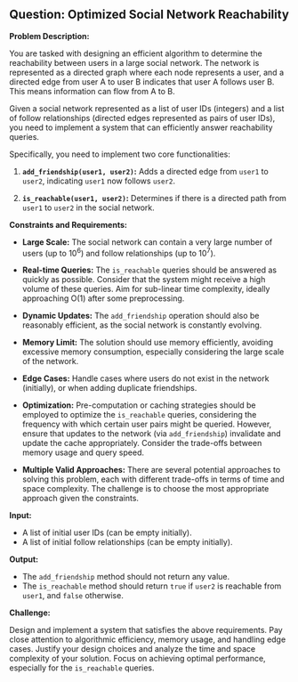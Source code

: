 ## Question: Optimized Social Network Reachability

**Problem Description:**

You are tasked with designing an efficient algorithm to determine the reachability between users in a large social network. The network is represented as a directed graph where each node represents a user, and a directed edge from user A to user B indicates that user A follows user B. This means information can flow from A to B.

Given a social network represented as a list of user IDs (integers) and a list of follow relationships (directed edges represented as pairs of user IDs), you need to implement a system that can efficiently answer reachability queries.

Specifically, you need to implement two core functionalities:

1.  **`add_friendship(user1, user2)`:** Adds a directed edge from `user1` to `user2`, indicating `user1` now follows `user2`.

2.  **`is_reachable(user1, user2)`:** Determines if there is a directed path from `user1` to `user2` in the social network.

**Constraints and Requirements:**

*   **Large Scale:** The social network can contain a very large number of users (up to 10<sup>6</sup>) and follow relationships (up to 10<sup>7</sup>).

*   **Real-time Queries:** The `is_reachable` queries should be answered as quickly as possible.  Consider that the system might receive a high volume of these queries.  Aim for sub-linear time complexity, ideally approaching O(1) after some preprocessing.

*   **Dynamic Updates:**  The `add_friendship` operation should also be reasonably efficient, as the social network is constantly evolving.

*   **Memory Limit:** The solution should use memory efficiently, avoiding excessive memory consumption, especially considering the large scale of the network.

*   **Edge Cases:** Handle cases where users do not exist in the network (initially), or when adding duplicate friendships.

*   **Optimization:** Pre-computation or caching strategies should be employed to optimize the `is_reachable` queries, considering the frequency with which certain user pairs might be queried.  However, ensure that updates to the network (via `add_friendship`) invalidate and update the cache appropriately.  Consider the trade-offs between memory usage and query speed.

*   **Multiple Valid Approaches:** There are several potential approaches to solving this problem, each with different trade-offs in terms of time and space complexity. The challenge is to choose the most appropriate approach given the constraints.

**Input:**

*   A list of initial user IDs (can be empty initially).
*   A list of initial follow relationships (can be empty initially).

**Output:**

*   The `add_friendship` method should not return any value.
*   The `is_reachable` method should return `true` if `user2` is reachable from `user1`, and `false` otherwise.

**Challenge:**

Design and implement a system that satisfies the above requirements. Pay close attention to algorithmic efficiency, memory usage, and handling edge cases.  Justify your design choices and analyze the time and space complexity of your solution. Focus on achieving optimal performance, especially for the `is_reachable` queries.
